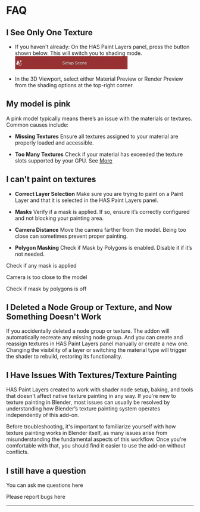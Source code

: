 # FAQ

## I See Only One Texture
- If you haven't already: On the HAS Paint Layers panel, press the button shown below. This will switch you to shading mode.
![setupscene](source/images/setup_scene.png)

- In the 3D Viewport, select either Material Preview or Render Preview from the shading options at the top-right corner.

## My model is pink
A pink model typically means there’s an issue with the materials or textures. Common causes include:

- **Missing Textures** Ensure all textures assigned to your material are properly loaded and accessible.

- **Too Many Textures** Check if your material has exceeded the texture slots supported by your GPU. See [More](08Issues.md)

## I can't paint on textures
- **Correct Layer Selection** Make sure you are trying to paint on a Paint Layer and that it is selected in the HAS Paint Layers panel.

- **Masks** Verify if a mask is applied. If so, ensure it’s correctly configured and not blocking your painting area.

- **Camera Distance** Move the camera farther from the model. Being too close can sometimes prevent proper painting.

- **Polygon Masking** Check if Mask by Polygons is enabled. Disable it if it’s not needed.

Check if any mask is applied

Camera is too close to the model

Check if mask by polygons is off

## I Deleted a Node Group or Texture, and Now Something Doesn't Work
If you accidentally deleted a node group or texture. The addon will automatically recreate any missing node group. And you can create and reassign textures in HAS Paint Layers panel manually or create a new one. Changing the visibility of a layer or switching the material type will trigger the shader to rebuild, restoring its functionality.

## I Have Issues With Textures/Texture Painting
HAS Paint Layers created to work with shader node setup, baking, and tools that doesn't affect native texture painting in any way. If you're new to texture painting in Blender, most issues can usually be resolved by understanding how Blender’s texture painting system operates independently of this add-on.

Before troubleshooting, it's important to familiarize yourself with how texture painting works in Blender itself, as many issues arise from misunderstanding the fundamental aspects of this workflow. Once you're comfortable with that, you should find it easier to use the add-on without conflicts.

## I still have a question
You can ask me questions here

Please report bugs here 

---
